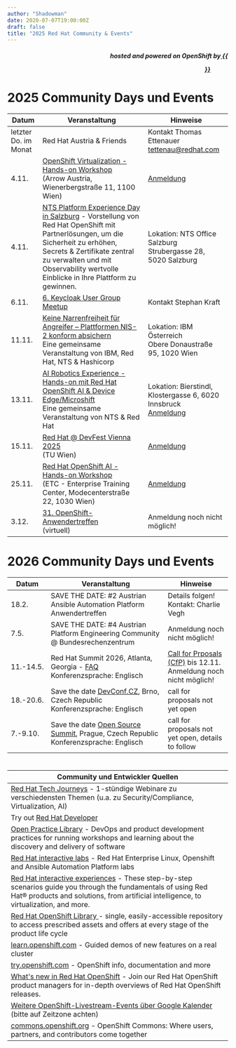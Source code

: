 ```yaml
---
author: "Shadowman"
date: 2020-07-07T19:00:00Z
draft: false
title: "2025 Red Hat Community & Events"
---
```

 
<div style="text-align:right;">
<h5> hosted and powered on OpenShift by<a href="https://marketplace.cancom.at/en-US/home"> {{<figure src="CANCOM_Logo_Rot_sRGB.svg" width="100">}}</a> </h5>
</div>

# 2025 Community Days und Events
  
|<nobr>Datum</nobr>| Veranstaltung | Hinweise | 
| ------------ | ------------- |--------| 
| letzter Do. im Monat | Red Hat Austria & Friends | Kontakt Thomas Ettenauer tettenau@redhat.com | 
| 4.11. | [OpenShift Virtualization - Hands-on Workshop](https://people.redhat.com/skraft/2025/20251104_OpenShiftVirtualizationHandsOnWorkshop.pdf) <br>(Arrow Austria, <br> Wienerbergstraße 11, 1100 Wien)| [Anmeldung](https://forms.gle/a5JMTSHkBZtqTZ876)|
| 4.11. | [NTS Platform Experience Day in Salzburg](https://www.nts.eu/event/platform-experience-day-salzburg/) - Vorstellung von Red Hat OpenShift mit Partnerlösungen, um die Sicherheit zu erhöhen, Secrets & Zertifikate zentral zu verwalten und mit Observability wertvolle Einblicke in Ihre Plattform zu gewinnen. | Lokation: NTS Office Salzburg  <br> Strubergasse 28, 5020 Salzburg |
| 6.11. | [6. Keycloak User Group Meetup](https://www.meetup.com/de-DE/keycloak-user-group-austria/events/305127951/) | Kontakt Stephan Kraft |
| 11.11. | [Keine Narrenfreiheit für Angreifer – Plattformen NIS-2 konform absichern](https://www.eventbrite.at/e/keine-narrenfreiheit-fur-angreifer-plattformen-nis-2-fit-gestalten-tickets-1647572255969?aff=oddtdtcreator) <br> Eine gemeinsame Veranstaltung von IBM, Red Hat, NTS & Hashicorp| Lokation: IBM Österreich <br> Obere Donaustraße 95, 1020 Wien |
| 13.11. | [AI Robotics Experience - Hands-on mit Red Hat OpenShift AI & Device Edge/Microshift](https://people.redhat.com/skraft/2025/20251113_RoboExperience/1-pager-AIRoboticsExperience.pdf) <br> Eine gemeinsame Veranstaltung von NTS & Red Hat | Lokation: Bierstindl, Klostergasse 6, 6020 Innsbruck <br> [Anmeldung](https://www.nts.eu/event/ai-robotics-experience/) |
| 15.11. | [Red Hat @ DevFest Vienna 2025](https://www.devfest.at/) <br> (TU Wien)| [Anmeldung](https://www.devfest.at/)|
| 25.11. | [Red Hat OpenShift AI - Hands-on Workshop](https://people.redhat.com/skraft/2025/20251125_OpenShiftAI_HandsOnWorkshop.pdf) <br>(ETC - Enterprise Training Center, Modecenterstraße 22, 1030 Wien)| [Anmeldung](https://forms.gle/a5JMTSHkBZtqTZ876)|
| 3.12. | [31. OpenShift-Anwendertreffen](https://www.openshift-anwender.de/) <br> (virtuell)| Anmeldung noch nicht möglich!|

# 2026 Community Days und Events
|<nobr>Datum</nobr>| Veranstaltung | Hinweise | 
| ------------ | ------------- |--------| 
| 18.2. | SAVE THE DATE: #2 Austrian Ansible Automation Platform Anwendertreffen | Details folgen! Kontakt: Charlie Vegh |
| 7.5. | SAVE THE DATE: #4 Austrian Platform Engineering Community @ Bundesrechenzentrum | Anmeldung noch nicht möglich! |
| 11.-14.5. | Red Hat Summit 2026, Atlanta, Georgia - [FAQ](https://www.redhat.com/en/summit/about/faq) <br> Konferenzsprache: Englisch | [Call for Prposals (CfP)](http://red.ht/cfp) bis 12.11. <br> Anmeldung noch nicht möglich!|
| 18.-20.6. | Save the date [DevConf.CZ](https://www.devconf.info/cz/), Brno, Czech Republic <br> Konferenzsprache: Englisch | call for proposals not yet open |
| 7.-9.10. | Save the date [Open Source Summit](https://events.linuxfoundation.org/open-source-summit-europe/), Prague, Czech Republic <br> Konferenzsprache: Englisch | call for proposals not yet open, details to follow |

#
 
| Community und Entwickler Quellen | 
| -------------------------------------------| 
| [Red Hat Tech Journeys](https://events.redhat.com/profile/form/index.cfm?PKformID=0x13717060001) - 1-stündige Webinare zu verschiedensten Themen (u.a. zu Security/Compliance, Virtualization, AI)|
| Try out [Red Hat Developer](https://developers.redhat.com/) |
| [Open Practice Library](https://openpracticelibrary.com/)  - DevOps and product development practices for running workshops and learning about the discovery and delivery of software |
| [Red Hat interactive labs](https://www.redhat.com/en/interactive-labs) - Red Hat Enterprise Linux, Openshift and Ansible Automation Platform labs |
| [Red Hat interactive experiences](https://www.redhat.com/en/interactive-experiences) - These step-by-step scenarios guide you through the fundamentals of using Red Hat® products and solutions, from artificial intelligence, to virtualization, and more. |
| [Red Hat OpenShift Library ](https://access.redhat.com/articles/7052429) - single, easily-accessible repository to access prescribed assets and offers at every stage of the product life cycle |
| [learn.openshift.com](https://learn.openshift.com) - Guided demos of new features on a real cluster |
| [try.openshift.com](https://try.openshift.com) - OpenShift info, documentation and more |
| [What's new in Red Hat OpenShift](https://www.redhat.com/en/whats-new-red-hat-openshift) - Join our Red Hat OpenShift product managers for in-depth overviews of Red Hat OpenShift releases. |
| [Weitere OpenShift-Livestream-Events über Google Kalender](https://calendar.google.com/calendar/u/0/embed?src=redhatstreaming@gmail.com) (bitte auf Zeitzone achten) |
| [commons.openshift.org](https://commons.openshift.org) - OpenShift Commons: Where users, partners, and contributors come together |
